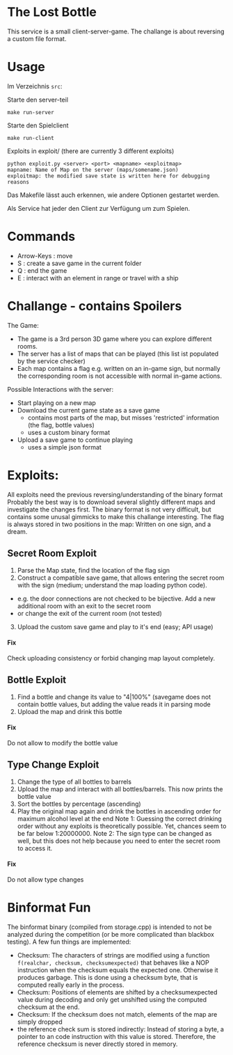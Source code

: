 The Lost Bottle
================


This service is a small client-server-game. The challange is about reversing a custom file format.

Usage
================
Im Verzeichnis `src`:

Starte den server-teil
```
make run-server
```

Starte den Spielclient
```
make run-client
```
Exploits in exploit/ (there are currently 3 different exploits)
```
python exploit.py <server> <port> <mapname> <exploitmap>
mapname: Name of Map on the server (maps/somename.json)
exploitmap: the modified save state is written here for debugging reasons
```

Das Makefile lässt auch erkennen, wie andere Optionen gestartet werden.

Als Service hat jeder den Client zur Verfügung um zum Spielen.


Commands
=================
- Arrow-Keys : move
- S : create a save game in the current folder
- Q : end the game
- E : interact with an element in range or travel with a ship

Challange - contains Spoilers
=================
The Game:
- The game is a 3rd person 3D game where you can explore different rooms.
- The server has a list of maps that can be played (this list ist populated by the service checker)
- Each map contains a flag e.g. written on an in-game sign, but normally the corresponding room is not accessible with normal in-game actions.

Possible Interactions with the server:
- Start playing on a new map
- Download the current game state as a save game
  - contains most parts of the map, but misses 'restricted' information (the flag, bottle values)
  - uses a custom binary format
- Upload a save game to continue playing
  - uses a simple json format

Exploits:
==================
All exploits need the previous reversing/understanding of the binary format
Probably the best way is to download several slightly different maps and investigate the changes first. The binary format is not very difficult, but contains some unusal gimmicks to make this challange interesting.
The flag is always stored in two positions in the map: Written on one sign, and a dream.

## Secret Room Exploit
1. Parse the Map state, find the location of the flag sign
2. Construct a compatible save game, that allows entering the secret room with the sign (medium; understand the map loading python code).
  - e.g. the door connections are not checked to be bijective. Add a new additional room with an exit to the secret room
  - or change the exit of the current room (not tested)
3. Upload the custom save game and play to it's end (easy; API usage)
#### Fix
Check uploading consistency or forbid changing map layout completely.

## Bottle Exploit
1. Find a bottle and change its value to "4|100%" (savegame does not contain bottle values, but adding the value reads it in parsing mode
2. Upload the map and drink this bottle
#### Fix
Do not allow to modify the bottle value

## Type Change Exploit
1. Change the type of all bottles to barrels
2. Upload the map and interact with all bottles/barrels. This now prints the bottle value
3. Sort the bottles by percentage (ascending)
4. Play the original map again and drink the bottles in ascending order for maximum alcohol level at the end
Note 1: Guessing the correct drinking order without any exploits is theoretically possible. Yet, chances seem to be far below 1:20000000.
Note 2: The sign type can be changed as well, but this does not help because you need to enter the secret room to access it.

#### Fix
Do not allow type changes


Binformat Fun
==================
The binformat binary (compiled from storage.cpp) is intended to not be analyzed during the competition (or be more complicated than blackbox testing). A few fun things are implemented:
- Checksum: The characters of strings are modified using a function `f(realchar, checksum, checksumexpected)` that behaves like a NOP instruction when the checksum equals the expected one. Otherwise it produces garbage. This is done using a checksum byte, that is computed really early in the process.
- Checksum: Positions of elements are shifted by a checksumexpected value during decoding and only get unshifted using the computed checksum at the end.
- Checksum: If the checksum does not match, elements of the map are simply dropped
- the reference check sum is stored indirectly: Instead of storing a byte, a pointer to an code instruction with this value is stored. Therefore, the reference checksum is never directly stored in memory.
